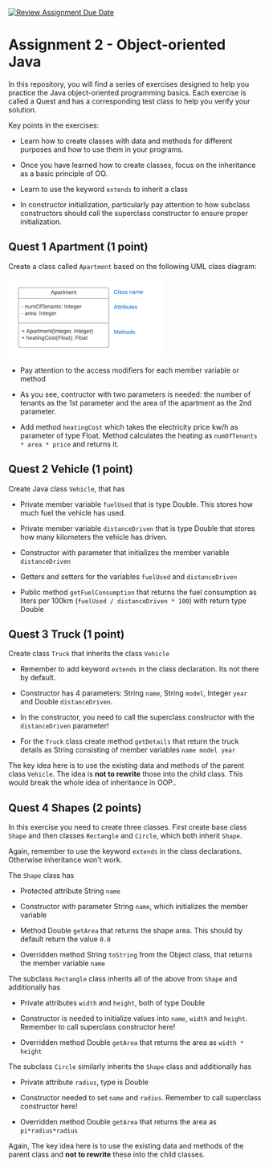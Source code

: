 [![Review Assignment Due Date](https://classroom.github.com/assets/deadline-readme-button-22041afd0340ce965d47ae6ef1cefeee28c7c493a6346c4f15d667ab976d596c.svg)](https://classroom.github.com/a/BqBgH5AL)
# Assignment 2 - Object-oriented Java

In this repository, you will find a series of exercises designed to help you practice the Java object-oriented programming basics. Each exercise is called a Quest and has a corresponding test class to help you verify your solution.

Key points in the exercises:

- Learn how to create classes with data and methods for different purposes and how to use them in your programs.

- Once you have learned how to create classes, focus on the inheritance as a basic principle of OO.

- Learn to use the keyword `extends` to inherit a class

- In constructor initialization, particularly pay attention to how subclass constructors should call the superclass constructor to ensure proper initialization.

## Quest 1 Apartment (1 point)

Create a class called `Apartment` based on the following UML class diagram:

![Apartment class UML](uml_apartment.png)

- Pay attention to the access modifiers for each member variable or method

- As you see, contructor with two parameters is needed: the number of tenants as the 1st parameter and the area of the apartment as the 2nd parameter.

- Add method `heatingCost` which takes the electricity price kw/h as parameter of type Float. Method calculates the heating as `numOfTenants * area * price` and returns it.

## Quest 2 Vehicle (1 point)

Create Java class `Vehicle`, that has

- Private member variable `fuelUsed` that is type Double. This stores how much fuel the vehicle has used.

- Private member variable `distanceDriven` that is type Double that stores how many kilometers the vehicle has driven.

- Constructor with parameter that initializes the member variable `distanceDriven`

- Getters and setters for the variables `fuelUsed` and `distanceDriven`

- Public method `getFuelConsumption` that returns the fuel consumption as liters per 100km (`fuelUsed / distanceDriven * 100`) with return type Double

## Quest 3 Truck (1 point)

Create class `Truck` that inherits the class `Vehicle`

- Remember to add keyword `extends` in the class declaration. Its not there by default.

- Constructor has 4 parameters: String `name`, String `model`, Integer `year` and Double `distanceDriven`. 

- In the constructor, you need to call the superclass constructor with the `distanceDriven` parameter!

- For the `Truck` class create method `getDetails` that return the truck details as String consisting of member variables `name model year`

The key idea here is to use the existing data and methods of the parent class `Vehicle`. The idea is **not to rewrite** those into the child class. This would break the whole idea of inheritance in OOP..

## Quest 4 Shapes (2 points)

In this exercise you need to create three classes. First create base class `Shape` and then classes `Rectangle` and `Circle`, which both inherit `Shape`.

Again, remember to use the keyword `extends` in the class declarations. Otherwise inheritance won't work.

The `Shape` class has

- Protected attribute String `name`

- Constructor with parameter String `name`, which initializes the member variable

- Method Double `getArea` that returns the shape area. This should by default return the value `0.0`

- Overridden method String `toString` from the Object class, that returns the member variable `name`

The subclass `Rectangle` class inherits all of the above from `Shape` and additionally has

- Private attributes `width` and `height`, both of type Double

- Constructor is needed to initialize values into `name`, `width` and `height`. Remember to call superclass constructor here!

- Overridden method Double `getArea` that returns the area as `width * height`

The subclass `Circle` similarly inherits the `Shape` class and additionally has

- Private attribute `radius`, type is Double

- Constructor needed to set `name` and `radius`. Remember to call superclass constructor here!

- Overridden method Double `getArea` that returns the area as `pi*radius*radius`

Again, The key idea here is to use the existing data and methods of the parent class and **not to rewrite** these into the child classes. 
